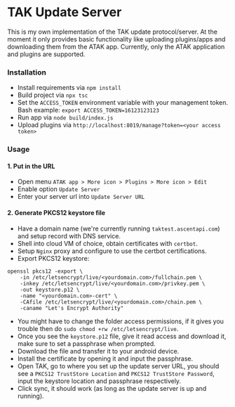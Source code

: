 # TAK Update Server
This is my own implementation of the TAK update protocol/server.
At the moment it only provides basic functionality like uploading plugins/apps and downloading them from the ATAK app.
Currently, only the ATAK application and plugins are supported.


### Installation
- Install requirements via `npm install`
- Build project via `npx tsc`
- Set the `ACCESS_TOKEN` environment variable with your management token. Bash example: `export ACCESS_TOKEN=16123123123`
- Run app via `node build/index.js`
- Upload plugins via `http://localhost:8019/manage?token=<your access token>`

### Usage

#### 1. Put in the URL
- Open menu `ATAK app > More icon > Plugins > More icon > Edit`
- Enable option `Update Server`
- Enter your server url into `Update Server URL`

#### 2. Generate PKCS12 keystore file
- Have a domain name (we're currently running `taktest.ascentapi.com`) and setup record with DNS service.
- Shell into cloud VM of choice, obtain certificates with `certbot`.
- Setup `Nginx` proxy and configure to use the certbot certifications.
- Export PKCS12 keystore:

```shell
openssl pkcs12 -export \
    -in /etc/letsencrypt/live/<yourdomain.com>/fullchain.pem \
    -inkey /etc/letsencrypt/live/<yourdomain.com>/privkey.pem \
    -out keystore.p12 \
    -name "<yourdomain.com>-cert" \
    -CAfile /etc/letsencrypt/live/<yourdomain.com>/chain.pem \
    -caname "Let's Encrypt Authority"
```
- You might have to change the folder access permissions, if it gives you trouble then do `sudo chmod +rw /etc/letsencrypt/live`.
- Once you see the `keystore.p12` file, give it read access and download it, make sure to set a passphrase when prompted.
- Download the file and transfer it to your android device.
- Install the certificate by opening it and input the passphrase.
- Open TAK, go to where you set up the update server URL, you should see a `PKCS12 TrustStore Location` and `PKCS12 TrustStore Password`, input the keystore location and passphrase respectively.
- Click sync, it should work (as long as the update server is up and running).
